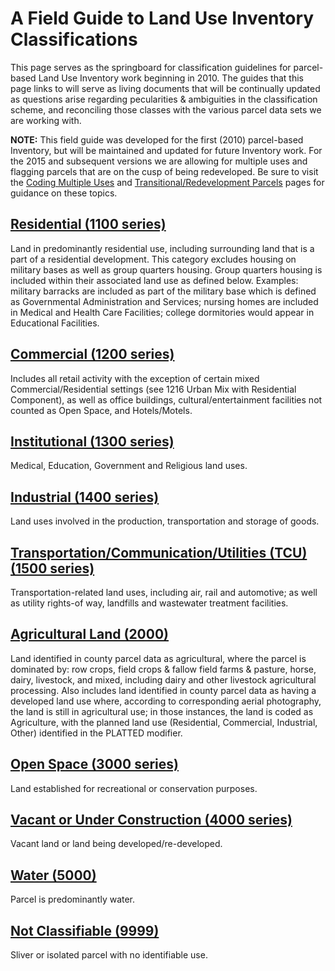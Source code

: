 # A Field Guide to Land Use Inventory Classifications

This page serves as the springboard for classification guidelines for
parcel-based Land Use Inventory work beginning in 2010. The guides that
this page links to will serve as living documents that will be
continually updated as questions arise regarding pecularities &
ambiguities in the classification scheme, and reconciling those classes
with the various parcel data sets we are working with.

**NOTE:** This field guide was developed for the first (2010) parcel-based
Inventory, but will be maintained and updated for future Inventory work.
For the 2015 and subsequent versions we are allowing for multiple uses and
flagging parcels that are on the cusp of being redeveloped. Be sure to
visit the [Coding Multiple Uses](./CodingMultipleUses.md) and
[Transitional/Redevelopment Parcels](./TransitionalRedevelopmentParcels.md)
pages for guidance on these topics.


## [Residential (1100 series)](./1100_Residential.md)

Land in predominantly residential use, including surrounding land that
is a part of a residential development. This category excludes housing
on military bases as well as group quarters housing. Group quarters
housing is included within their associated land use as defined below.
Examples: military barracks are included as part of the military base
which is defined as Governmental Administration and Services; nursing
homes are included in Medical and Health Care Facilities; college
dormitories would appear in Educational Facilities.


## [Commercial (1200 series)](./1200_Commercial.md)

Includes all retail activity with the exception of certain mixed
Commercial/Residential settings (see 1216 Urban Mix with Residential
Component), as well as office buildings, cultural/entertainment
facilities not counted as Open Space, and Hotels/Motels.


## [Institutional (1300 series)](./1300_Institutional.md)

Medical, Education, Government and Religious land uses.


## [Industrial (1400 series)](./1400_Industrial.md)

Land uses involved in the production, transportation and storage of
goods.


## [Transportation/Communication/Utilities (TCU) (1500 series)](./1500_TransportationCommunicationsUtilities.md)

Transportation-related land uses, including air, rail and automotive; as
well as utility rights-of way, landfills and wastewater treatment
facilities.


## [Agricultural Land (2000)](./2000_Agriculture.md)

Land identified in county parcel data as agricultural, where the parcel
is dominated by: row crops, field crops & fallow field farms & pasture,
horse, dairy, livestock, and mixed, including dairy and other livestock
agricultural processing. Also includes land identified in county parcel
data as having a developed land use where, according to corresponding
aerial photography, the land is still in agricultural use; in those
instances, the land is coded as Agriculture, with the planned land use
(Residential, Commercial, Industrial, Other) identified in the PLATTED
modifier.


## [Open Space (3000 series)](./3000_Open_Space.md)

Land established for recreational or conservation purposes.


## [Vacant or Under Construction (4000 series)](./4000_VacantUnderConstruction.md)

Vacant land or land being developed/re-developed.


## [Water (5000)](./5000_Water.md)

Parcel is predominantly water.


## [Not Classifiable (9999)](./9999_Not_Classifiable.md)

Sliver or isolated parcel with no identifiable use.
